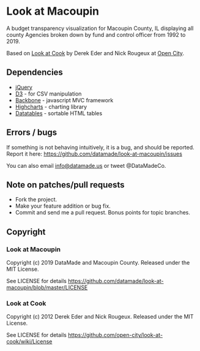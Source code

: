 # Look at Macoupin

A budget transparency visualization for Macoupin County, IL displaying all county Agencies broken down by fund and control officer from 1992 to 2019.

Based on [Look at Cook](http://lookatcook.com) by Derek Eder and Nick Rougeux at [Open City](http://opencityapps.org).

## Dependencies

- [jQuery](http://jquery.com)
- [D3](http://d3js.org) - for CSV manipulation
- [Backbone](http://backbonejs.org/) - javascript MVC framework
- [Highcharts](http://www.highcharts.com/) - charting library
- [Datatables](http://datatables.net) - sortable HTML tables

## Errors / bugs

If something is not behaving intuitively, it is a bug, and should be reported.
Report it here: https://github.com/datamade/look-at-macoupin/issues

You can also email info@datamade.us or tweet @DataMadeCo.

## Note on patches/pull requests

* Fork the project.
* Make your feature addition or bug fix.
* Commit and send me a pull request. Bonus points for topic branches.

## Copyright

### Look at Macoupin 

Copyright (c) 2019 DataMade and Macoupin County. Released under the MIT License.

See LICENSE for details https://github.com/datamade/look-at-macoupin/blob/master/LICENSE

### Look at Cook 

Copyright (c) 2012 Derek Eder and Nick Rougeux. Released under the MIT License.

See LICENSE for details https://github.com/open-city/look-at-cook/wiki/License
